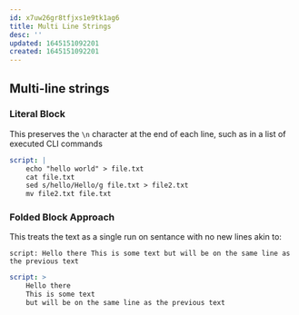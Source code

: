 ```yaml
---
id: x7uw26gr8tfjxs1e9tk1ag6
title: Multi Line Strings
desc: ''
updated: 1645151092201
created: 1645151092201
---
```



## Multi-line strings

### Literal Block

This preserves the `\n` character at the end of each line, such as in a list of executed CLI commands

```yaml
script: |
    echo "hello world" > file.txt
    cat file.txt
    sed s/hello/Hello/g file.txt > file2.txt
    mv file2.txt file.txt
```

### Folded Block Approach

This treats the text as a single run on sentance with no new lines akin to: 

`script: Hello there This is some text but will be on the same line as the previous text`

```yaml
script: >
    Hello there
    This is some text
    but will be on the same line as the previous text
```
